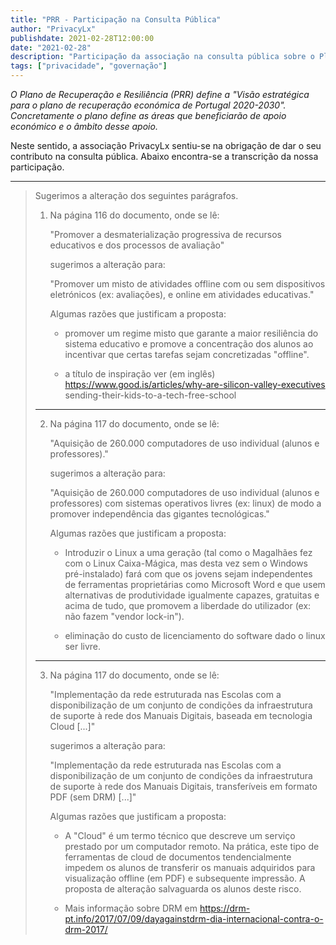```yaml
---
title: "PRR - Participação na Consulta Pública"
author: "PrivacyLx"
publishdate: 2021-02-28T12:00:00
date: "2021-02-28"
description: "Participação da associação na consulta pública sobre o Plano de Recuperação e Resiliência (PRR) do Governo Português."
tags: ["privacidade", "governação"]
---
```


*O Plano de Recuperação e Resiliência (PRR) define a "Visão
estratégica para o plano de recuperação económica de Portugal
2020-2030". Concretamente o plano define as áreas que beneficiarão de
apoio económico e o âmbito desse apoio.*

Neste sentido, a associação PrivacyLx sentiu-se na obrigação de dar o
seu contributo na consulta pública. Abaixo encontra-se a transcrição
da nossa participação.

---

> Sugerimos a alteração dos seguintes parágrafos. 
>
> 1) Na página 116 do documento, onde se lê: 
> 
>    "Promover a desmaterialização progressiva de recursos educativos e dos processos de avaliação"
>
>    sugerimos a alteração para: 
>
>     "Promover um misto de atividades offline com ou sem dispositivos eletrónicos (ex: avaliações), e online em atividades educativas."
>
>    Algumas razões que justificam a proposta:
>     - promover um regime misto que garante a maior resiliência do sistema educativo e promove a concentração dos alunos ao incentivar que certas tarefas sejam concretizadas "offline".
>
>     - a título de inspiração ver (em inglês) https://www.good.is/articles/why-are-silicon-valley-executives sending-their-kids-to-a-tech-free-school
>
> -------------------------------------------------------------------------------------------------
> 
> 2) Na página 117 do documento, onde se lê: 
> 
>    "Aquisição de 260.000 computadores de uso individual (alunos e professores)."
>
>    sugerimos a alteração para: 
> 
>    "Aquisição de 260.000 computadores de uso individual (alunos e professores) com sistemas operativos livres (ex: linux) de modo a promover independência das gigantes tecnológicas."
> 
>    Algumas razões que justificam a proposta:
>     - Introduzir o Linux a uma geração (tal como o Magalhães fez com o Linux Caixa-Mágica, mas desta vez sem o Windows pré-instalado) fará com que os jovens sejam independentes de ferramentas proprietárias como Microsoft Word e que usem alternativas de produtividade igualmente capazes, gratuitas e acima de tudo, que promovem a liberdade do utilizador (ex: não fazem "vendor lock-in").
>
>    - eliminação do custo de licenciamento do software dado o linux ser livre.
>
> -------------------------------------------------------------------------------------------------
> 
> 3) Na página 117 do documento, onde se lê: 
> 
>    "Implementação da rede estruturada nas Escolas com a disponibilização de um conjunto de  condições  da  infraestrutura  de  suporte  à  rede  dos  Manuais  Digitais,  baseada  em tecnologia Cloud [...]"
> 
>    sugerimos a alteração para: 
> 
>      "Implementação da rede estruturada nas Escolas com a disponibilização de um conjunto de  condições  da  infraestrutura  de  suporte  à  rede  dos  Manuais  Digitais,  transferíveis em formato PDF (sem DRM) [...]"
> 
>    Algumas razões que justificam a proposta:
>     - A "Cloud" é um termo técnico que descreve um serviço prestado por um computador remoto. Na prática, este tipo de ferramentas de cloud de documentos tendencialmente impedem os alunos de transferir os manuais adquiridos para visualização offline (em PDF) e subsequente impressão. A proposta de alteração salvaguarda os alunos deste risco.
>
>     - Mais informação sobre DRM em https://drm-pt.info/2017/07/09/dayagainstdrm-dia-internacional-contra-o-drm-2017/
